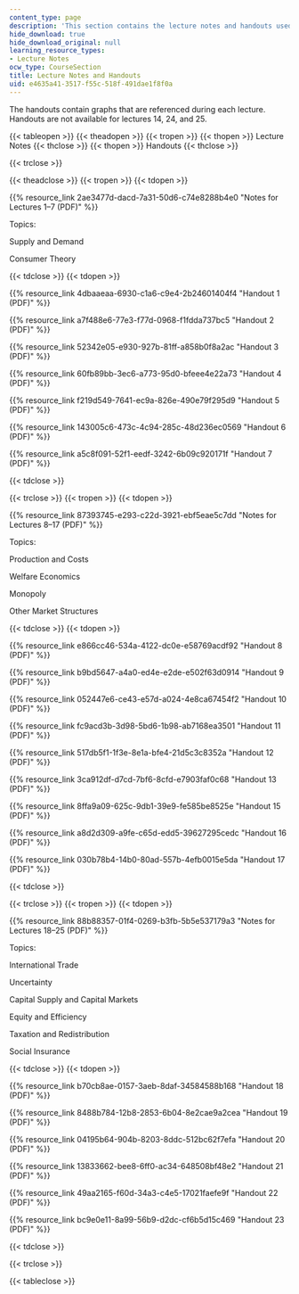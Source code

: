```yaml
---
content_type: page
description: 'This section contains the lecture notes and handouts used in the course. '
hide_download: true
hide_download_original: null
learning_resource_types:
- Lecture Notes
ocw_type: CourseSection
title: Lecture Notes and Handouts
uid: e4635a41-3517-f55c-518f-491dae1f8f0a
---
```


The handouts contain graphs that are referenced during each lecture. Handouts are not available for lectures 14, 24, and 25. 

{{< tableopen >}}
{{< theadopen >}}
{{< tropen >}}
{{< thopen >}}
Lecture Notes
{{< thclose >}}
{{< thopen >}}
Handouts
{{< thclose >}}

{{< trclose >}}

{{< theadclose >}}
{{< tropen >}}
{{< tdopen >}}


{{% resource_link 2ae3477d-dacd-7a31-50d6-c74e8288b4e0 "Notes for Lectures 1–7 (PDF)" %}}

Topics:

Supply and Demand

Consumer Theory


{{< tdclose >}}
{{< tdopen >}}


{{% resource_link 4dbaaeaa-6930-c1a6-c9e4-2b24601404f4 "Handout 1 (PDF)" %}}

{{% resource_link a7f488e6-77e3-f77d-0968-f1fdda737bc5 "Handout 2 (PDF)" %}}

{{% resource_link 52342e05-e930-927b-81ff-a858b0f8a2ac "Handout 3 (PDF)" %}}

{{% resource_link 60fb89bb-3ec6-a773-95d0-bfeee4e22a73 "Handout 4 (PDF)" %}}

{{% resource_link f219d549-7641-ec9a-826e-490e79f295d9 "Handout 5 (PDF)" %}}

{{% resource_link 143005c6-473c-4c94-285c-48d236ec0569 "Handout 6 (PDF)" %}}

{{% resource_link a5c8f091-52f1-eedf-3242-6b09c920171f "Handout 7 (PDF)" %}}


{{< tdclose >}}

{{< trclose >}}
{{< tropen >}}
{{< tdopen >}}


{{% resource_link 87393745-e293-c22d-3921-ebf5eae5c7dd "Notes for Lectures 8–17 (PDF)" %}}

Topics:

Production and Costs

Welfare Economics

Monopoly

Other Market Structures


{{< tdclose >}}
{{< tdopen >}}


{{% resource_link e866cc46-534a-4122-dc0e-e58769acdf92 "Handout 8 (PDF)" %}}

{{% resource_link b9bd5647-a4a0-ed4e-e2de-e502f63d0914 "Handout 9 (PDF)" %}}

{{% resource_link 052447e6-ce43-e57d-a024-4e8ca67454f2 "Handout 10 (PDF)" %}}

{{% resource_link fc9acd3b-3d98-5bd6-1b98-ab7168ea3501 "Handout 11 (PDF)" %}}

{{% resource_link 517db5f1-1f3e-8e1a-bfe4-21d5c3c8352a "Handout 12 (PDF)" %}}

{{% resource_link 3ca912df-d7cd-7bf6-8cfd-e7903faf0c68 "Handout 13 (PDF)" %}}

{{% resource_link 8ffa9a09-625c-9db1-39e9-fe585be8525e "Handout 15 (PDF)" %}}

{{% resource_link a8d2d309-a9fe-c65d-edd5-39627295cedc "Handout 16 (PDF)" %}}

{{% resource_link 030b78b4-14b0-80ad-557b-4efb0015e5da "Handout 17 (PDF)" %}}


{{< tdclose >}}

{{< trclose >}}
{{< tropen >}}
{{< tdopen >}}


{{% resource_link 88b88357-01f4-0269-b3fb-5b5e537179a3 "Notes for Lectures 18–25 (PDF)" %}}

Topics:

International Trade

Uncertainty

Capital Supply and Capital Markets

Equity and Efficiency

Taxation and Redistribution

Social Insurance


{{< tdclose >}}
{{< tdopen >}}


{{% resource_link b70cb8ae-0157-3aeb-8daf-34584588b168 "Handout 18 (PDF)" %}}

{{% resource_link 8488b784-12b8-2853-6b04-8e2cae9a2cea "Handout 19 (PDF)" %}}

{{% resource_link 04195b64-904b-8203-8ddc-512bc62f7efa "Handout 20 (PDF)" %}}

{{% resource_link 13833662-bee8-6ff0-ac34-648508bf48e2 "Handout 21 (PDF)" %}}

{{% resource_link 49aa2165-f60d-34a3-c4e5-17021faefe9f "Handout 22 (PDF)" %}}

{{% resource_link bc9e0e11-8a99-56b9-d2dc-cf6b5d15c469 "Handout 23 (PDF)" %}}


{{< tdclose >}}

{{< trclose >}}

{{< tableclose >}}
